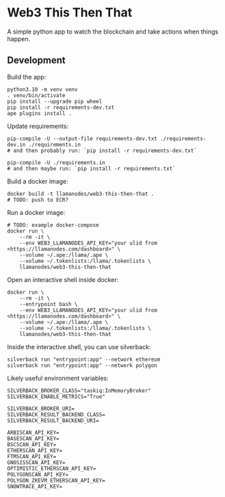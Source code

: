 # Web3 This Then That

A simple python app to watch the blockchain and take actions when things happen.

## Development

Build the app:

    python3.10 -m venv venv
    . venv/bin/activate
    pip install --upgrade pip wheel
    pip install -r requirements-dev.txt
    ape plugins install .

Update requirements:

    pip-compile -U --output-file requirements-dev.txt ./requirements-dev.in ./requirements.in
    # and then probably run: `pip install -r requirements-dev.txt`

    pip-compile -U ./requirements.in
    # and then maybe run: `pip install -r requirements.txt`

Build a docker image:

    docker build -t llamanodes/web3-this-then-that .
    # TODO: push to ECR?

Run a docker image:

    # TODO: example docker-compose
    docker run \
        --rm -it \
        --env WEB3_LLAMANODES_API_KEY="your ulid from <https://llamanodes.com/dashboard>" \
        --volume ~/.ape:/llama/.ape \
        --volume ~/.tokenlists:/llama/.tokenlists \
        llamanodes/web3-this-then-that

Open an interactive shell inside docker:

    docker run \
        --rm -it \
        --entrypoint bash \
        --env WEB3_LLAMANODES_API_KEY="your ulid from <https://llamanodes.com/dashboard>" \
        --volume ~/.ape:/llama/.ape \
        --volume ~/.tokenlists:/llama/.tokenlists \
        llamanodes/web3-this-then-that

Inside the interactive shell, you can use silverback:

    silverback run "entrypoint:app" --network ethereum
    silverback run "entrypoint:app" --network polygon

Likely useful environment variables:

    SILVERBACK_BROKER_CLASS="taskiq:InMemoryBroker"
    SILVERBACK_ENABLE_METRICS="True"

    SILVERBACK_BROKER_URI=
    SILVERBACK_RESULT_BACKEND_CLASS=
    SILVERBACK_RESULT_BACKEND_URI=

    ARBISCAN_API_KEY=
    BASESCAN_API_KEY=
    BSCSCAN_API_KEY=
    ETHERSCAN_API_KEY=
    FTMSCAN_API_KEY=
    GNOSISSCAN_API_KEY=
    OPTIMISTIC_ETHERSCAN_API_KEY=
    POLYGONSCAN_API_KEY=
    POLYGON_ZKEVM_ETHERSCAN_API_KEY=
    SNOWTRACE_API_KEY=
